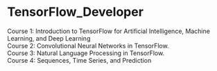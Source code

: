# TensorFlow_Developer

Course 1: Introduction to TensorFlow for Artificial Intelligence, Machine Learning, and Deep Learning\
Course 2: Convolutional Neural Networks in TensorFlow.\
Course 3: Natural Language Processing in TensorFlow.\
Course 4: Sequences, Time Series, and Prediction
